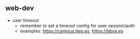 ## web-dev

- user timeout
	- remember to set a timeout config for user session/auth
	- examples: https://campus.itep.es, https://bbva.es 